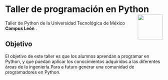 # Taller de programación en Python  <img src="https://i.ytimg.com/an/u4ID1p0Derk/ce80168d-747c-4208-a8a7-fdbc0f1a52c1_mq.jpg?v=5980e56f" width="80" align="right" />

Taller de Python de la Universidad Tecnológica de México **Campus León** .

## Objetivo 

El objetivo de este taller es que los alumnos aprendan a programar en Python, y que puedan aplicar los conocimientos adquiridos a las diferentes áreas de la ingeniería.Para a futuro generar una comunidad de programadores en Python. 
